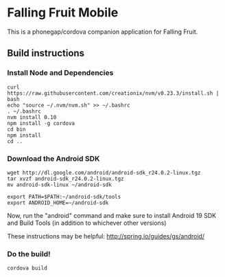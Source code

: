 Falling Fruit Mobile
====================

This is a phonegap/cordova companion application for Falling Fruit.

## Build instructions

### Install Node and Dependencies

```
curl https://raw.githubusercontent.com/creationix/nvm/v0.23.3/install.sh | bash
echo "source ~/.nvm/nvm.sh" >> ~/.bashrc
. ~/.bashrc
nvm install 0.10
npm install -g cordova
cd bin
npm install
cd ..
```

### Download the Android SDK

```
wget http://dl.google.com/android/android-sdk_r24.0.2-linux.tgz
tar xvzf android-sdk_r24.0.2-linux.tgz
mv android-sdk-linux ~/android-sdk

export PATH=$PATH:~/android-sdk/tools 
export ANDROID_HOME=~/android-sdk
```

Now, run the "android" command and make sure to install Android 19 SDK and Build Tools (in addition to whichever other versions)

These instructions may be helpful: http://spring.io/guides/gs/android/

### Do the build!

```
cordova build
```
